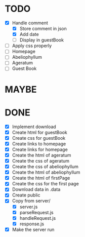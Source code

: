 # TODO
- [x] Handle comment
  - [x] Store comment in json
  - [x] Add date
  - [ ] Display in guestBook
- [ ] Apply css properly
 - [ ] Homepage
 - [ ] Abeliophyllum
 - [ ] Ageratum
 - [ ] Guest Book

# MAYBE

# DONE 
- [x] Implement download
- [x] Create html for guestBook
- [x] Create css for guestBook
- [x] Create links to homepage
- [x] Create links for homepage
- [x] Create the html of ageratum
- [x] Create the css of ageratum
- [x] Create the css of abeliophyllum
- [x] Create the html of abeliophyllum
- [x] Create the html of firstPage
- [x] Create the css for the first page
- [x] Download data in .data
- [x] Create public
- [x] Copy from server/
  - [x] server.js
  - [x] parseRequest.js 
  - [x] handleRequest.js 
  - [x] response.js
- [x] Make the server run
